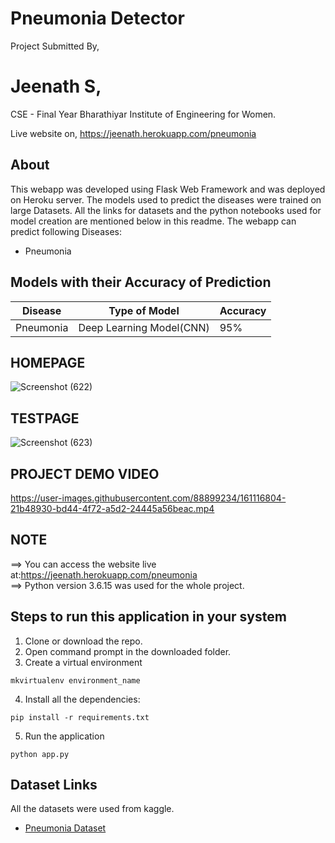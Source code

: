 # Pneumonia Detector

Project Submitted By,

# Jeenath S,
CSE - Final Year
Bharathiyar Institute of Engineering for Women.

Live website on,
https://jeenath.herokuapp.com/pneumonia

## About

This webapp was developed using Flask Web Framework and was deployed on Heroku server. The models used to predict the diseases were trained on large Datasets. All the links for datasets and the python notebooks used for model creation are mentioned below in this readme. The webapp can predict following Diseases:


- Pneumonia

## Models with their Accuracy of Prediction

| Disease        | Type of Model            | Accuracy |
| -------------- | ------------------------ | -------- |
| Pneumonia      | Deep Learning Model(CNN) | 95%      |

## HOMEPAGE

![Screenshot (622)](https://user-images.githubusercontent.com/88899234/160613163-ffd5a6ae-d3fe-4ffc-8563-e4b4089662c3.png)

## TESTPAGE

![Screenshot (623)](https://user-images.githubusercontent.com/88899234/160613520-11c03201-84cb-4986-9a73-be072f78fa4e.png)

## PROJECT DEMO VIDEO


https://user-images.githubusercontent.com/88899234/161116804-21b48930-bd44-4f72-a5d2-24445a56beac.mp4


## NOTE

==> You can access the website live at:https://jeenath.herokuapp.com/pneumonia  <br>
==> Python version 3.6.15 was used for the whole project.<br>

## Steps to run this application in your system

1. Clone or download the repo.
2. Open command prompt in the downloaded folder.
3. Create a virtual environment

```
mkvirtualenv environment_name
```

4. Install all the dependencies:

```
pip install -r requirements.txt
```

5. Run the application

```
python app.py
```

## Dataset Links

All the datasets were used from kaggle.


- [Pneumonia Dataset](https://www.kaggle.com/paultimothymooney/chest-xray-pneumonia)
